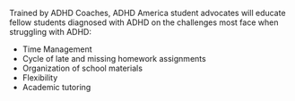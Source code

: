 Trained by ADHD Coaches, ADHD America student advocates will educate fellow students diagnosed with ADHD on the challenges most face when struggling with ADHD:

- Time Management
- Cycle of late and missing homework assignments
- Organization of school materials
- Flexibility
- Academic tutoring